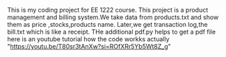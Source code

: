 This is my coding project for EE 1222 course.
This project is a product management and billing system.We take data from products.txt and show them as price ,stocks,products name.
Later,we get transaction log,the bill.txt which is like a receipt.
THe additional pdf.py helps to get a pdf file
here is an youtube tutorial how the code workks actually "https://youtu.be/T80sr3tAnXw?si=ROfXRr5Yb5Wt8Z_g"
